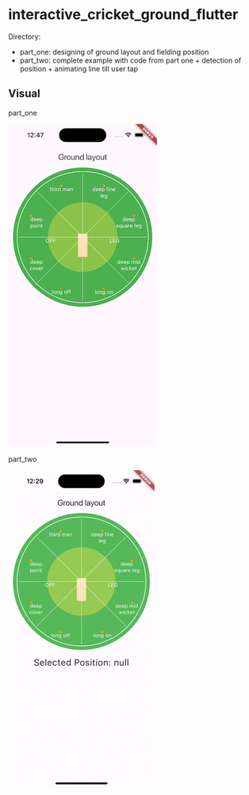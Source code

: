 # interactive_cricket_ground_flutter

Directory: 
- part_one: designing of ground layout and fielding position
- part_two: complete example with code from part one + detection of position + animating line till user tap

## Visual

part_one

![screenshot 1](/part_one/interactive_ground/screenshot/ss1.png)


part_two

![screen recording gif](/part_two/interactive_ground/screenshot/ss1.gif)